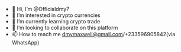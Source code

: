 - 👋 Hi, I’m @Officialdmy7
- 👀 I’m interested in crypto currencies 
- 🌱 I’m currently learning crypto trade
- 💞️ I’m looking to collaborate on this platform 
- 📫 How to reach me dmymaxwell@gmail.com/+233596905842(via WhatsApp)

<!---
Officialdmy7/Officialdmy7 is a ✨ special ✨ repository because its `README.md` (this file) appears on your GitHub profile.
You can click the Preview link to take a look at your changes.
--->
